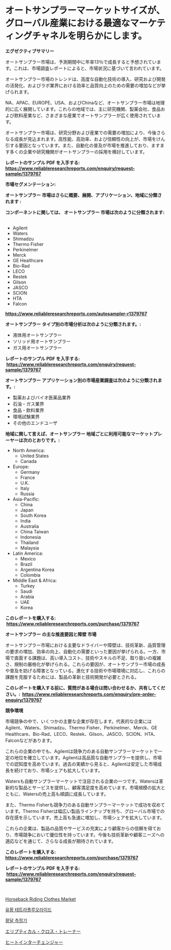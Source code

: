 <p><h1>オートサンプラーマーケットサイズが、グローバル産業における最適なマーケティングチャネルを明らかにします。</h1></p><p><strong>エグゼクティブサマリー</strong></p>
<p><p>オートサンプラー市場は、予測期間中に年率13％で成長すると予想されています。これは、市場調査レポートによると、市場状況に基づいて言われています。</p><p>オートサンプラー市場のトレンドは、高度な自動化技術の導入、研究および開発の活発化、およびラボ業界における効率と品質向上のための需要の増加などが挙げられます。</p><p>NA、APAC、EUROPE、USA、およびChinaなど、オートサンプラー市場は地理的に広く展開しています。これらの地域では、主に研究機関、製薬会社、食品および飲料産業など、さまざまな産業でオートサンプラーが広く使用されています。</p><p>オートサンプラー市場は、研究分野および産業での需要の増加により、今後さらなる成長が見込まれます。高性能、高効率、および信頼性の向上が、市場をけん引する要因となっています。また、自動化の普及が市場を推進しており、ますます多くの企業や研究機関がオートサンプラーの採用を検討しています。</p></p>
<p><strong>レポートのサンプル PDF を入手する: <a href="https://www.reliableresearchreports.com/enquiry/request-sample/1379767">https://www.reliableresearchreports.com/enquiry/request-sample/1379767</a></strong></p>
<p><strong>市場セグメンテーション:</strong></p>
<p><strong> オートサンプラー 市場はさらに概要、展開、アプリケーション、地域に分類されます :</strong></p>
<p><strong>コンポーネントに関しては、 オートサンプラー 市場は次のように分類されます: &nbsp;</strong></p>
<p><ul><li>Agilent</li><li>Waters</li><li>Shimadzu</li><li>Thermo Fisher</li><li>Perkinelmer</li><li>Merck</li><li>GE Healthcare</li><li>Bio-Rad</li><li>LECO</li><li>Restek</li><li>Gilson</li><li>JASCO</li><li>SCION</li><li>HTA</li><li>Falcon</li></ul></p>
<p><strong><a href="https://www.reliableresearchreports.com/autosampler-r1379767">https://www.reliableresearchreports.com/autosampler-r1379767</a></strong></p>
<p><strong> オートサンプラー タイプ別の市場分析は次のように分類されます。:</strong></p>
<p><ul><li>液体用オートサンプラー</li><li>ソリッド用オートサンプラー</li><li>ガス用オートサンプラー</li></ul></p>
<p><strong>レポートのサンプル PDF を入手する: &nbsp;<a href="https://www.reliableresearchreports.com/enquiry/request-sample/1379767">https://www.reliableresearchreports.com/enquiry/request-sample/1379767</a></strong></p>
<p><strong> オートサンプラー アプリケーション別の市場産業調査は次のように分類されます。:</strong></p>
<p><ul><li>製薬およびバイオ医薬品業界</li><li>石油・ガス業界</li><li>食品・飲料業界</li><li>環境試験業界</li><li>その他のエンドユーザ</li></ul></p>
<p><strong>地域に関して言えば、オートサンプラー 地域ごとに利用可能なマーケットプレーヤーは次のとおりです。:</strong></p>
<p><ul>
    <li>
        North America:
        <ul>
            <li>United States</li>
            <li>Canada</li>
        </ul>
    </li>
    <li>
        Europe:
        <ul>
            <li>Germany</li>
            <li>France</li>
            <li>U.K.</li>
            <li>Italy</li>
            <li>Russia</li>
        </ul>
    </li>
    <li>
        Asia-Pacific:
        <ul>
            <li>China</li>
            <li>Japan</li>
            <li>South Korea</li>
            <li>India</li>
            <li>Australia</li>
            <li>China Taiwan</li>
            <li>Indonesia</li>
            <li>Thailand</li>
            <li>Malaysia</li>
        </ul>
    </li>
    <li>
        Latin America:
        <ul>
            <li>Mexico</li>
            <li>Brazil</li>
            <li>Argentina Korea</li>
            <li>Colombia</li>
        </ul>
    </li>
    <li>
        Middle East & Africa:
        <ul>
            <li>Turkey</li>
            <li>Saudi</li>
            <li>Arabia</li>
            <li>UAE</li>
            <li>Korea</li>
        </ul>
    </li>
    </ul></p>
<p><strong>このレポートを購入する: &nbsp;<a href="https://www.reliableresearchreports.com/purchase/1379767">https://www.reliableresearchreports.com/purchase/1379767</a></strong></p>
<p><strong>オートサンプラー の主な推進要因と障壁 市場</strong></p>
<p><p>オートサンプラー市場における主要なドライバーや障壁は、技術革新、品質管理の要求の増加、効率の向上、自動化の需要といった要因が挙げられる。一方、市場で直面する課題は、高い導入コスト、技術やスキルの不足、取り扱いの複雑さ、規制の厳格化が挙げられる。これらの要因が、オートサンプラー市場の成長や普及を妨げる障害となっている。進化する技術や市場環境に対応し、これらの課題を克服するためには、製品の革新と技術開発が必要とされる。</p></p>
<p><strong>このレポートを購入する前に、質問がある場合は問い合わせるか、共有してください。:&nbsp; <a href="https://www.reliableresearchreports.com/enquiry/pre-order-enquiry/1379767">https://www.reliableresearchreports.com/enquiry/pre-order-enquiry/1379767</a></strong></p>
<p><strong>競争環境</strong></p>
<p><p>市場競争の中で、いくつかの主要な企業が存在します。代表的な企業にはAgilent、Waters、Shimadzu、Thermo Fisher、Perkinelmer、Merck、GE Healthcare、Bio-Rad、LECO、Restek、Gilson、JASCO、SCION、HTA、Falconなどがあります。</p><p>これらの企業の中でも、Agilentは競争力のある自動サンプラーマーケットで一定の地位を確立しています。Agilentは高品質な自動サンプラーを提供し、市場での認知度を高めています。過去の実績から見ると、Agilentは安定した市場成長を続けており、市場シェアも拡大しています。</p><p>Watersも自動サンプラーマーケットで注目される企業の一つです。Watersは革新的な製品とサービスを提供し、顧客満足度を高めています。市場規模の拡大とともに、Watersの売上高も順調に成長しています。</p><p>また、Thermo Fisherも競争力のある自動サンプラーマーケットで成功を収めています。Thermo Fisherは幅広い製品ラインナップを持ち、グローバル市場での存在感を示しています。売上高も急速に増加し、市場シェアを拡大しています。</p><p>これらの企業は、製品の品質やサービスの充実により顧客からの信頼を得ており、市場競争において優位性を持っています。今後も技術革新や顧客ニーズへの適応などを通じて、さらなる成長が期待されています。</p></p>
<p><strong>このレポートを購入する: &nbsp; <a href="https://www.reliableresearchreports.com/purchase/1379767">https://www.reliableresearchreports.com/purchase/1379767</a></strong></p>
<p><strong>レポートのサンプル PDF を入手する: &nbsp;<a href="https://www.reliableresearchreports.com/enquiry/request-sample/1379767">https://www.reliableresearchreports.com/enquiry/request-sample/1379767</a></strong><strong></strong></p>
<p>&nbsp;</p>
<p><p><a href="https://issuu.com/reportprime-2/docs/horseback-riding-clothes-market-size-2030.pptx">Horseback Riding Clothes Market</a></p><p><a href="https://github.com/Tristiarton768456/Market-Research-Report-List-1/blob/main/663774661783.md">유황 테트라플루오라이드</a></p><p><a href="https://github.com/novabrown3/Market-Research-Report-List-1/blob/main/717991061784.md">황달 측정기</a></p><p><a href="https://github.com/MosesSpinka1914/Market-Research-Report-List-1/blob/main/657216262451.md">エリプティカル・クロス・トレーナー</a></p><p><a href="https://github.com/bevdtkn4419963/Market-Research-Report-List-2/blob/main/456526162449.md">ヒートインターチェンジャー</a></p></p>
